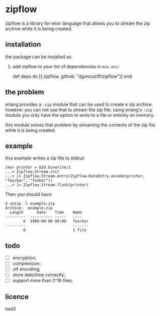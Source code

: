 # zipflow

zipflow is a library for elixir language that allows you to stream the
zip archive while it is being created.

## installation

the package can be installed as:

  1. add zipflow to your list of dependencies in `mix.exs`:

        def deps do
          [{:zipflow, github: "dgvncsz0f/zipflow"}]
        end

## the problem

erlang provides a `:zip` module that can be used to create a zip
archive. however you can not use that to stream the zip file. using
erlang's `:zip` module you only have the option to write to a file or
entirely on memory.

this module solves that problem by streaming the contents of the zip
file while it is being created.

## example

this example writes a zip file to stdout:

```
iex> printer = &IO.binwrite/1
...> Zipflow.Stream.init
...> |> Zipflow.Stream.entry(Zipflow.DataEntry.encode(printer, "foo/bar", "foobar"))
...> |> Zipflow.Stream.flush(printer)
```

Then you should have:

```
$ unzip -l example.zip
Archive:  example.zip
  Length      Date    Time    Name
---------  ---------- -----   ----
        6  1980-00-00 00:00   foo/bar
---------                     -------
        6                     1 file
```

## todo

* [ ] encryption;
* [ ] compression;
* [ ] utf encoding;
* [ ] store date/time correctly;
* [ ] support more than 2^16 files;

## licence

bsd3
